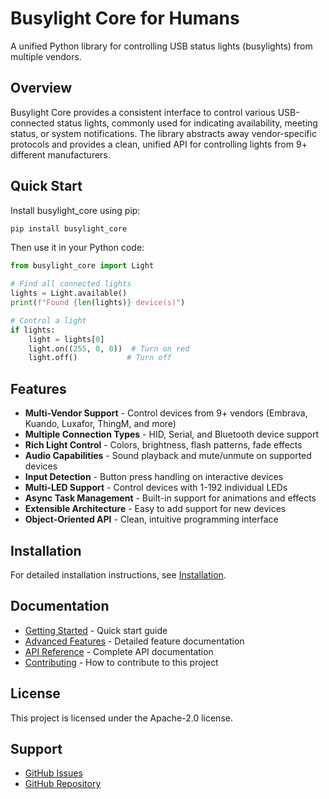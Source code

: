 # Busylight Core for Humans

A unified Python library for controlling USB status lights (busylights) from multiple vendors.

## Overview

Busylight Core provides a consistent interface to control various USB-connected status lights, commonly used for indicating availability, meeting status, or system notifications. The library abstracts away vendor-specific protocols and provides a clean, unified API for controlling lights from 9+ different manufacturers.

## Quick Start

Install busylight_core using pip:

```bash
pip install busylight_core
```

Then use it in your Python code:

```python
from busylight_core import Light

# Find all connected lights
lights = Light.available()
print(f"Found {len(lights)} device(s)")

# Control a light
if lights:
    light = lights[0]
    light.on((255, 0, 0))  # Turn on red
    light.off()           # Turn off
```

## Features

- **Multi-Vendor Support** - Control devices from 9+ vendors (Embrava, Kuando, Luxafor, ThingM, and more)
- **Multiple Connection Types** - HID, Serial, and Bluetooth device support
- **Rich Light Control** - Colors, brightness, flash patterns, fade effects
- **Audio Capabilities** - Sound playback and mute/unmute on supported devices
- **Input Detection** - Button press handling on interactive devices
- **Multi-LED Support** - Control devices with 1-192 individual LEDs
- **Async Task Management** - Built-in support for animations and effects
- **Extensible Architecture** - Easy to add support for new devices
- **Object-Oriented API** - Clean, intuitive programming interface

## Installation

For detailed installation instructions, see [Installation](getting-started/installation.md).

## Documentation

- [Getting Started](getting-started/quickstart.md) - Quick start guide
- [Advanced Features](user-guide/cli.md) - Detailed feature documentation
- [API Reference](reference/index.md) - Complete API documentation
- [Contributing](contributing.md) - How to contribute to this project

## License

This project is licensed under the Apache-2.0 license.
## Support

- [GitHub Issues](https://github.com/JnyJny/busylight_core/issues)
- [GitHub Repository](https://github.com/JnyJny/busylight_core)
